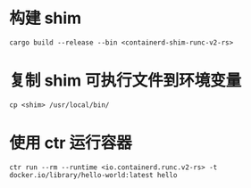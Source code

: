 # 构建 shim
```shell
cargo build --release --bin <containerd-shim-runc-v2-rs>
```

# 复制 shim 可执行文件到环境变量
```shell
cp <shim> /usr/local/bin/
```

# 使用 ctr 运行容器
```shell
ctr run --rm --runtime <io.containerd.runc.v2-rs> -t docker.io/library/hello-world:latest hello
```